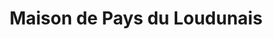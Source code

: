 ---
title: "Maison de Pays du Loudunais"
url: /chalais/maison-de-pays-du-loudunais/
shop: charcuterie
---